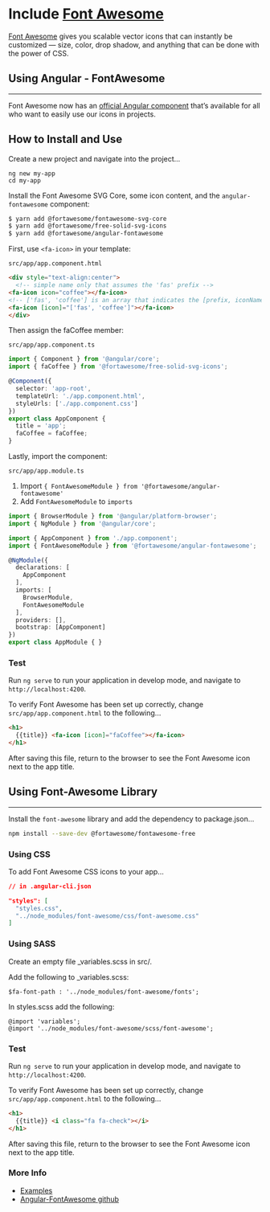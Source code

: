 <!-- Links in /docs/documentation should NOT have `.md` at the end, because they end up in our wiki at release. -->

# Include [Font Awesome](https://fontawesome.com/)

[Font Awesome](https://fontawesome.com/) gives you scalable vector icons that can instantly be customized — size, color, drop shadow, and anything that can be done with the power of CSS.

## Using Angular - FontAwesome
***

Font Awesome now has an [official Angular component](https://fontawesome.com/how-to-use/on-the-web/using-with/angular) that’s available for all who want to easily use our icons in projects.

## How to Install and Use

Create a new project and navigate into the project...
```
ng new my-app
cd my-app
```

Install the Font Awesome SVG Core, some icon content, and the `angular-fontawesome` component:

```bash
$ yarn add @fortawesome/fontawesome-svg-core
$ yarn add @fortawesome/free-solid-svg-icons
$ yarn add @fortawesome/angular-fontawesome
```

First, use `<fa-icon>` in your template:

`src/app/app.component.html`
```html
<div style="text-align:center">
  <!-- simple name only that assumes the 'fas' prefix -->
<fa-icon icon="coffee"></fa-icon>
<!-- ['fas', 'coffee'] is an array that indicates the [prefix, iconName] -->
<fa-icon [icon]="['fas', 'coffee']"></fa-icon>
</div>
```

Then assign the faCoffee member:

`src/app/app.component.ts`
```typescript
import { Component } from '@angular/core';
import { faCoffee } from '@fortawesome/free-solid-svg-icons';

@Component({
  selector: 'app-root',
  templateUrl: './app.component.html',
  styleUrls: ['./app.component.css']
})
export class AppComponent {
  title = 'app';
  faCoffee = faCoffee;
}
```

Lastly, import the component:

`src/app/app.module.ts`

1. Import `{ FontAwesomeModule } from '@fortawesome/angular-fontawesome'`
1. Add `FontAwesomeModule` to `imports`

```typescript
import { BrowserModule } from '@angular/platform-browser';
import { NgModule } from '@angular/core';

import { AppComponent } from './app.component';
import { FontAwesomeModule } from '@fortawesome/angular-fontawesome';

@NgModule({
  declarations: [
    AppComponent
  ],
  imports: [
    BrowserModule,
    FontAwesomeModule
  ],
  providers: [],
  bootstrap: [AppComponent]
})
export class AppModule { }
```

### Test

Run `ng serve` to run your application in develop mode, and navigate to `http://localhost:4200`.

To verify Font Awesome has been set up correctly, change `src/app/app.component.html` to the following...
```html
<h1>
  {{title}} <fa-icon [icon]="faCoffee"></fa-icon>
</h1>
```

After saving this file, return to the browser to see the Font Awesome icon next to the app title.


## Using Font-Awesome Library
***
Install the `font-awesome` library and add the dependency to package.json...
```bash
npm install --save-dev @fortawesome/fontawesome-free
```

### Using CSS

To add Font Awesome CSS icons to your app...
```json
// in .angular-cli.json

"styles": [
  "styles.css",
  "../node_modules/font-awesome/css/font-awesome.css"
]
```
### Using SASS

Create an empty file _variables.scss in src/.

Add the following to _variables.scss:

```
$fa-font-path : '../node_modules/font-awesome/fonts';
```
In styles.scss add the following:

```
@import 'variables';
@import '../node_modules/font-awesome/scss/font-awesome';
```
### Test

Run `ng serve` to run your application in develop mode, and navigate to `http://localhost:4200`.

To verify Font Awesome has been set up correctly, change `src/app/app.component.html` to the following...
```html
<h1>
  {{title}} <i class="fa fa-check"></i>
</h1>
```

After saving this file, return to the browser to see the Font Awesome icon next to the app title.

### More Info

- [Examples](https://fontawesome.com/how-to-use/on-the-web/setup/getting-started?using=web-fonts-with-css)
- [Angular-FontAwesome github](https://github.com/FortAwesome/angular-fontawesome/blob/master/README.md)
